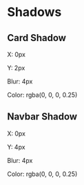# Shadows

## Card Shadow

X: 0px

Y: 2px

Blur: 4px

Color: rgba(0, 0, 0, 0.25)

## Navbar Shadow

X: 0px

Y: 4px

Blur: 4px

Color: rgba(0, 0, 0, 0.25)
